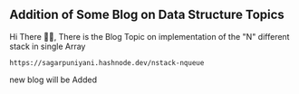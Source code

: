 ## Addition of Some Blog on Data Structure Topics 

Hi There 👋🏻, There is the Blog Topic on implementation of the 
"N" different stack in single Array

`https://sagarpuniyani.hashnode.dev/nstack-nqueue`

new blog will be Added 
